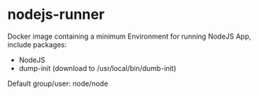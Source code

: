 # nodejs-runner
Docker image containing a minimum Environment for running NodeJS App, include packages:
- NodeJS
- dump-init (download to /usr/local/bin/dumb-init)

Default group/user: node/node